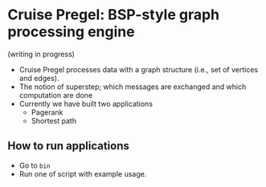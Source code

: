 # Cruise Pregel: BSP-style graph processing engine
(writing in progress)

- Cruise Pregel processes data with a graph structure (i.e., set of vertices and edges).
- The notion of superstep; which messages are exchanged and which computation are done
- Currently we have built two applications
  - Pagerank
  - Shortest path
  
## How to run applications
- Go to `bin`
- Run one of script with example usage.
